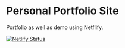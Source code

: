 # Personal Portfolio Site

Portfolio as well as demo using Netflify.

[![Netlify Status](https://api.netlify.com/api/v1/badges/000b2699-a0cb-43c1-92be-71533baa7233/deploy-status)](https://app.netlify.com/sites/b064a470-7708-4114-99f5-0c2771fb8cc0/deploys)